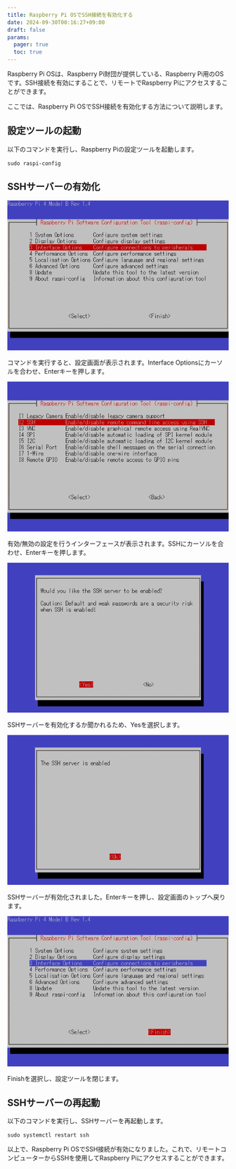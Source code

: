 ```yaml
---
title: Raspberry Pi OSでSSH接続を有効化する
date: 2024-09-30T00:16:27+09:00
draft: false
params:
  pager: true
  toc: true
---
```


Raspberry Pi OSは、Raspberry Pi財団が提供している、Raspberry Pi用のOSです。SSH接続を有効にすることで、リモートでRaspberry Piにアクセスすることができます。

ここでは、Raspberry Pi OSでSSH接続を有効化する方法について説明します。

## 設定ツールの起動

以下のコマンドを実行し、Raspberry Piの設定ツールを起動します。

```
sudo raspi-config
```

## SSHサーバーの有効化

![raspi-config](images/raspi-config-1.webp)

コマンドを実行すると、設定画面が表示されます。Interface Optionsにカーソルを合わせ、Enterキーを押します。

![raspi-config](images/raspi-config-2.webp)

有効/無効の設定を行うインターフェースが表示されます。SSHにカーソルを合わせ、Enterキーを押します。

![raspi-config](images/raspi-config-3.webp)

SSHサーバーを有効化するか聞かれるため、Yesを選択します。

![raspi-config](images/raspi-config-4.webp)

SSHサーバーが有効化されました。Enterキーを押し、設定画面のトップへ戻ります。

![raspi-config](images/raspi-config-5.webp)

Finishを選択し、設定ツールを閉じます。

## SSHサーバーの再起動

以下のコマンドを実行し、SSHサーバーを再起動します。

```
sudo systemctl restart ssh
```

以上で、Raspberry Pi OSでSSH接続が有効になりました。これで、リモートコンピューターからSSHを使用してRaspberry Piにアクセスすることができます。